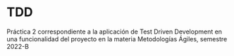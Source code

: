 # TDD
 Práctica 2 correspondiente a la aplicación de Test Driven Development en una funcionalidad del proyecto en la materia Metodologías Ágiles, semestre 2022-B
